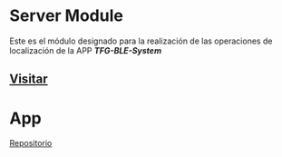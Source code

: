 # Server Module

Este es el módulo designado para la realización de las operaciones de localización de la APP ___TFG-BLE-System___

## [Visitar](https://tfg.naddiaz.com:3000)

# App
[Repositorio](https://github.com/naddiaz/TFG-BLE-System)
